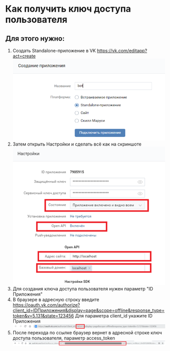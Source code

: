 # Как получить ключ доступа пользователя

## Для этого нужно:
1. Создать Standalone-приложение в VK https://vk.com/editapp?act=create
   ![image](img/vk_create_app_1.png)
2. Затем открыть Настройки и сделать всё как на скриншоте
![image](img/vk_create_app_2.png)
3. Для создания ключа доступа пользователя нужен параметр "ID Приложения"
4. В браузере в адресную строку введите  
https://oauth.vk.com/authorize?client_id=IDПриложения&display=page&scope=offline&response_type=token&v=5.131&state=123456
   Для параметра client_id укажите ID Приложения
   ![image](img/vk_create_app_3.png) 
5. После перехода по ссылке браузер вернет в адресной строке ключ доступа пользователя,
   параметр access_token
   ![image](img/vk_create_app_4.png) 
